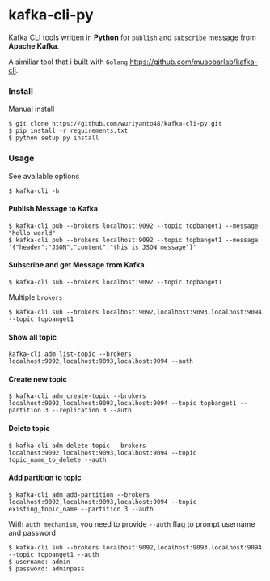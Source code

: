 # kafka-cli-py

Kafka CLI tools written in <b>Python</b> for `publish` and `subscribe` message from <b>Apache Kafka</b>.

A similiar tool that i built with `Golang` https://github.com/musobarlab/kafka-cli.

### Install

Manual install
```shell
$ git clone https://github.com/wuriyanto48/kafka-cli-py.git
$ pip install -r requirements.txt
$ python setup.py install
```

### Usage
See available options
```shell
$ kafka-cli -h
```

#### Publish Message to Kafka
```shell
$ kafka-cli pub --brokers localhost:9092 --topic topbanget1 --message "hello world"
$ kafka-cli pub --brokers localhost:9092 --topic topbanget1 --message '{"header":"JSON","content":"this is JSON message"}'
```

#### Subscribe and get Message from Kafka
```shell
$ kafka-cli sub --brokers localhost:9092 --topic topbanget1
```

Multiple `brokers`
```shell
$ kafka-cli sub --brokers localhost:9092,localhost:9093,localhost:9094 --topic topbanget1
```

#### Show all topic
```shell
kafka-cli adm list-topic --brokers localhost:9092,localhost:9093,localhost:9094 --auth
```

#### Create new topic
```shell
$ kafka-cli adm create-topic --brokers localhost:9092,localhost:9093,localhost:9094 --topic topbanget1 --partition 3 --replication 3 --auth
```

#### Delete topic
```shell
$ kafka-cli adm delete-topic --brokers localhost:9092,localhost:9093,localhost:9094 --topic topic_name_to_delete --auth
```

#### Add partition to topic
```shell
$ kafka-cli adm add-partition --brokers localhost:9092,localhost:9093,localhost:9094 --topic existing_topic_name --partition 3 --auth
```

With `auth mechanism`, you need to provide `--auth` flag to prompt username and password
```shell
$ kafka-cli sub --brokers localhost:9092,localhost:9093,localhost:9094 --topic topbanget1 --auth
$ username: admin
$ password: adminpass
```